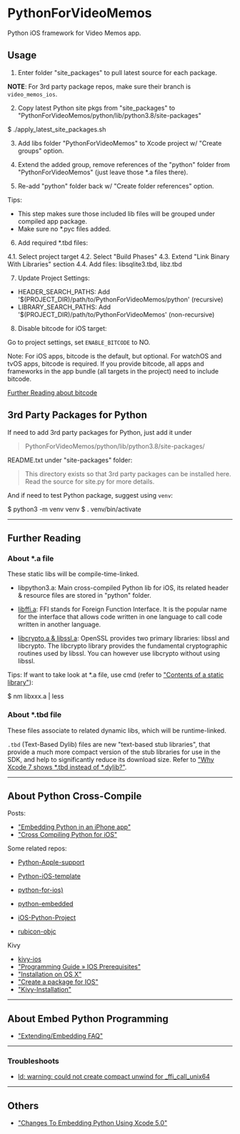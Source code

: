 # PythonForVideoMemos

Python iOS framework for Video Memos app.

## Usage

1. Enter folder "site_packages" to pull latest source for each package.

  **NOTE**: For 3rd party package repos, make sure their branch is `video_memos_ios`.

2. Copy latest Python site pkgs from "site_packages" to "PythonForVideoMemos/python/lib/python3.8/site-packages"

  $ ./apply_latest_site_packages.sh

3. Add libs folder "PythonForVideoMemos" to Xcode project w/ "Create groups" option.

4. Extend the added group, remove references of the "python" folder from "PythonForVideoMemos" (just leave those *.a files there).

5. Re-add "python" folder back w/ "Create folder references" option.

  Tips:
  - This step makes sure those included lib files will be grouped under compiled app package.
  - Make sure no *.pyc files added.

6. Add required *.tbd files:

  4.1. Select project target
  4.2. Select "Build Phases"
  4.3. Extend "Link Binary With Libraries" section
  4.4. Add files: libsqlite3.tbd, libz.tbd

7. Update Project Settings:

  - HEADER_SEARCH_PATHS:  Add '$(PROJECT_DIR)/path/to/PythonForVideoMemos/python' (recursive)
  - LIBRARY_SEARCH_PATHS: Add '$(PROJECT_DIR)/path/to/PythonForVideoMemos'    (non-recursive)

8. Disable bitcode for iOS target:

Go to project settings, set `ENABLE_BITCODE` to NO.

Note: For iOS apps, bitcode is the default, but optional. For watchOS and tvOS apps, bitcode
is required. If you provide bitcode, all apps and frameworks in the app bundle (all targets 
in the project) need to include bitcode.

[Further Reading about bitcode](https://help.apple.com/xcode/mac/current/#/devbbdc5ce4f)

## 3rd Party Packages for Python

If need to add 3rd party packages for Python, just add it under

> PythonForVideoMemos/python/lib/python3.8/site-packages/

README.txt under "site-packages" folder:

> This directory exists so that 3rd party packages can be installed here.
> Read the source for site.py for more details. 

And if need to test Python package, suggest using `venv`:

  $ python3 -m venv venv
  $ . venv/bin/activate

---

## Further Reading

### About *.a file

These static libs will be compile-time-linked.

- libpython3.a: Main cross-compiled Python lib for iOS, its related header & resource files are stored in "python" folder.

- [libffi.a](https://sourceware.org/libffi/): FFI stands for Foreign Function Interface. It is the popular name for the interface that allows code written in one language to call code written in another language.

- [libcrypto.a & libssl.a](https://wiki.openssl.org/index.php/Libcrypto_API): OpenSSL provides two primary libraries: libssl and libcrypto. The libcrypto library provides the fundamental cryptographic routines used by libssl. You can however use libcrypto without using libssl.

Tips: If want to take look at *.a file, use cmd (refer to ["Contents of a static library"](https://stackoverflow.com/questions/3757108/contents-of-a-static-library)):

  $ nm libxxx.a | less

### About *.tbd file

These files associate to related dynamic libs, which will be runtime-linked.

`.tbd` (Text-Based Dylib) files are new "text-based stub libraries", that provide a much more compact version of the stub libraries for use in the SDK, and help to significantly reduce its download size. Refer to ["Why Xcode 7 shows *.tbd instead of *.dylib?"](https://stackoverflow.com/questions/31450690/why-xcode-7-shows-tbd-instead-of-dylib).


---

## About Python Cross-Compile

Posts:

- ["Embedding Python in an iPhone app"](https://stackoverflow.com/questions/3691655/embedding-python-in-an-iphone-app)
- ["Cross Compiling Python for iOS"](http://www.srplab.com/en/files/others/compile/cross_compiling_python_for_ios.html)

Some related repos:

- [Python-Apple-support](https://github.com/beeware/Python-Apple-support)
- [Python-iOS-template](https://github.com/beeware/Python-iOS-template)
- [python-for-ios)](https://github.com/linusyang/python-for-ios)
- [python-embedded](https://github.com/albertz/python-embedded/)

- [iOS-Python-Project](https://github.com/clowwindy/iOS-Python-Project)
- [rubicon-objc](https://github.com/beeware/rubicon-objc)

Kivy

- [kivy-ios](https://github.com/kivy/kivy-ios)
- ["Programming Guide » IOS Prerequisites"](https://kivy.org/doc/stable/guide/packaging-ios-prerequisites.html#packaging-ios-prerequisites)
- ["Installation on OS X"](https://kivy.org/doc/stable/installation/installation-osx.html)
- ["Create a package for IOS"](https://kivy.org/doc/stable/guide/packaging-ios.html)
- ["Kivy-Installation"](https://www.bookstack.cn/read/Kivy-CN/01-Kivy-Installation.md)


---

## About Embed Python Programming

- ["Extending/Embedding FAQ"](https://python.readthedocs.io/en/latest/faq/extending.html)

---

### Troubleshoots

- [ld: warning: could not create compact unwind for _ffi_call_unix64](https://gitlab.haskell.org/ghc/ghc/-/issues/5019)

---

## Others

- ["Changes To Embedding Python Using Xcode 5.0"](https://developer.apple.com/library/archive/technotes/tn2328/_index.html)


